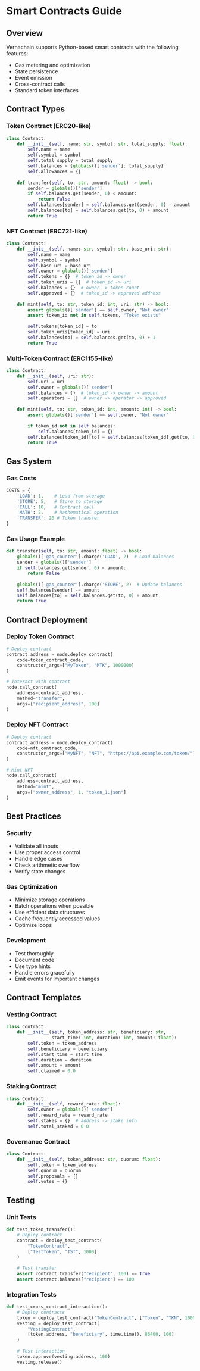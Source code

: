 # Smart Contracts Guide

## Overview

Vernachain supports Python-based smart contracts with the following features:
- Gas metering and optimization
- State persistence
- Event emission
- Cross-contract calls
- Standard token interfaces

## Contract Types

### Token Contract (ERC20-like)
```python
class Contract:
    def __init__(self, name: str, symbol: str, total_supply: float):
        self.name = name
        self.symbol = symbol
        self.total_supply = total_supply
        self.balances = {globals()['sender']: total_supply}
        self.allowances = {}
        
    def transfer(self, to: str, amount: float) -> bool:
        sender = globals()['sender']
        if self.balances.get(sender, 0) < amount:
            return False
        self.balances[sender] = self.balances.get(sender, 0) - amount
        self.balances[to] = self.balances.get(to, 0) + amount
        return True
```

### NFT Contract (ERC721-like)
```python
class Contract:
    def __init__(self, name: str, symbol: str, base_uri: str):
        self.name = name
        self.symbol = symbol
        self.base_uri = base_uri
        self.owner = globals()['sender']
        self.tokens = {}  # token_id -> owner
        self.token_uris = {}  # token_id -> uri
        self.balances = {}  # owner -> token count
        self.approved = {}  # token_id -> approved address
        
    def mint(self, to: str, token_id: int, uri: str) -> bool:
        assert globals()['sender'] == self.owner, "Not owner"
        assert token_id not in self.tokens, "Token exists"
        
        self.tokens[token_id] = to
        self.token_uris[token_id] = uri
        self.balances[to] = self.balances.get(to, 0) + 1
        return True
```

### Multi-Token Contract (ERC1155-like)
```python
class Contract:
    def __init__(self, uri: str):
        self.uri = uri
        self.owner = globals()['sender']
        self.balances = {}  # token_id -> owner -> amount
        self.operators = {}  # owner -> operator -> approved
        
    def mint(self, to: str, token_id: int, amount: int) -> bool:
        assert globals()['sender'] == self.owner, "Not owner"
        
        if token_id not in self.balances:
            self.balances[token_id] = {}
        self.balances[token_id][to] = self.balances[token_id].get(to, 0) + amount
        return True
```

## Gas System

### Gas Costs
```python
COSTS = {
    'LOAD': 1,    # Load from storage
    'STORE': 5,   # Store to storage
    'CALL': 10,   # Contract call
    'MATH': 2,    # Mathematical operation
    'TRANSFER': 20 # Token transfer
}
```

### Gas Usage Example
```python
def transfer(self, to: str, amount: float) -> bool:
    globals()['gas_counter'].charge('LOAD', 2)  # Load balances
    sender = globals()['sender']
    if self.balances.get(sender, 0) < amount:
        return False
        
    globals()['gas_counter'].charge('STORE', 2)  # Update balances
    self.balances[sender] -= amount
    self.balances[to] = self.balances.get(to, 0) + amount
    return True
```

## Contract Deployment

### Deploy Token Contract
```python
# Deploy contract
contract_address = node.deploy_contract(
    code=token_contract_code,
    constructor_args=["MyToken", "MTK", 1000000]
)

# Interact with contract
node.call_contract(
    address=contract_address,
    method="transfer",
    args=["recipient_address", 100]
)
```

### Deploy NFT Contract
```python
# Deploy contract
contract_address = node.deploy_contract(
    code=nft_contract_code,
    constructor_args=["MyNFT", "NFT", "https://api.example.com/token/"]
)

# Mint NFT
node.call_contract(
    address=contract_address,
    method="mint",
    args=["owner_address", 1, "token_1.json"]
)
```

## Best Practices

### Security
- Validate all inputs
- Use proper access control
- Handle edge cases
- Check arithmetic overflow
- Verify state changes

### Gas Optimization
- Minimize storage operations
- Batch operations when possible
- Use efficient data structures
- Cache frequently accessed values
- Optimize loops

### Development
- Test thoroughly
- Document code
- Use type hints
- Handle errors gracefully
- Emit events for important changes

## Contract Templates

### Vesting Contract
```python
class Contract:
    def __init__(self, token_address: str, beneficiary: str, 
                 start_time: int, duration: int, amount: float):
        self.token = token_address
        self.beneficiary = beneficiary
        self.start_time = start_time
        self.duration = duration
        self.amount = amount
        self.claimed = 0.0
```

### Staking Contract
```python
class Contract:
    def __init__(self, reward_rate: float):
        self.owner = globals()['sender']
        self.reward_rate = reward_rate
        self.stakes = {}  # address -> stake info
        self.total_staked = 0.0
```

### Governance Contract
```python
class Contract:
    def __init__(self, token_address: str, quorum: float):
        self.token = token_address
        self.quorum = quorum
        self.proposals = {}
        self.votes = {}
```

## Testing

### Unit Tests
```python
def test_token_transfer():
    # Deploy contract
    contract = deploy_test_contract(
        "TokenContract",
        ["TestToken", "TST", 1000]
    )
    
    # Test transfer
    assert contract.transfer("recipient", 100) == True
    assert contract.balances["recipient"] == 100
```

### Integration Tests
```python
def test_cross_contract_interaction():
    # Deploy contracts
    token = deploy_test_contract("TokenContract", ["Token", "TKN", 1000])
    vesting = deploy_test_contract(
        "VestingContract",
        [token.address, "beneficiary", time.time(), 86400, 100]
    )
    
    # Test interaction
    token.approve(vesting.address, 100)
    vesting.release()
```